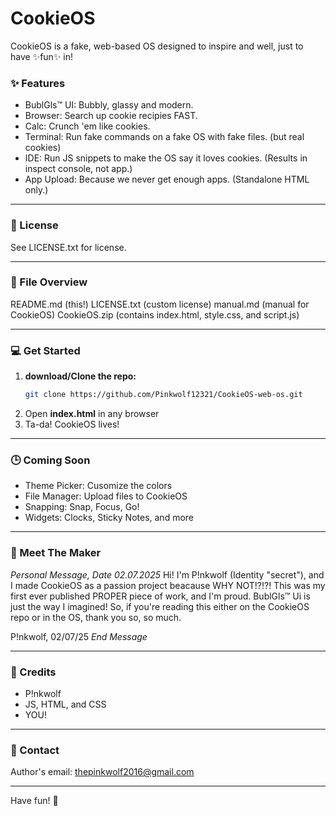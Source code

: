 # CookieOS

CookieOS is a fake, web-based OS designed to inspire and well, just to have ✨fun✨ in!

### ✨ Features
- BublGls™ UI: Bubbly, glassy and modern.
- Browser: Search up cookie recipies FAST.
- Calc: Crunch 'em like cookies.
- Terminal: Run fake commands on a fake OS with fake files. (but real cookies)
- IDE: Run JS snippets to make the OS say it loves cookies. (Results in inspect console, not app.)
- App Upload: Because we never get enough apps. (Standalone HTML only.)

---

### 📜 License
See LICENSE.txt for license.

---

### 📁 File Overview
README.md (this!)
LICENSE.txt (custom license)
manual.md (manual for CookieOS)
CookieOS.zip (contains index.html, style.css, and script.js)

---

### 💻 Get Started
1. **download/Clone the repo:**
   ```bash
   git clone https://github.com/Pinkwolf12321/CookieOS-web-os.git
   ```
2. Open **index.html** in any browser
3. Ta-da! CookieOS lives!

---

### 🕒 Coming Soon
- Theme Picker: Cusomize the colors
- File Manager: Upload files to CookieOS
- Snapping: Snap, Focus, Go!
- Widgets: Clocks, Sticky Notes, and more

---

### 👋 Meet The Maker
*Personal Message, Date 02.07.2025*
Hi! I'm P!nkwolf (Identity "secret"), and I made CookieOS as a passion project beacause WHY NOT!?!?! This was my first ever published PROPER piece of work, and I'm proud. BublGls™ Ui is just the way I imagined! So, if you're reading this either on the CookieOS repo or in the OS, thank you so, so much.

P!nkwolf,
02/07/25
*End Message*

---

### 🙌 Credits
- P!nkwolf
- JS, HTML, and CSS
- YOU!

---

### 💬 Contact
Author's email: thepinkwolf2016@gmail.com

---

Have fun! 🍪
